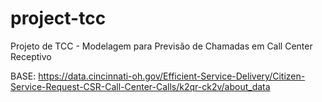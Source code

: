 # project-tcc
Projeto de TCC - Modelagem para Previsão de Chamadas em Call Center Receptivo

BASE: https://data.cincinnati-oh.gov/Efficient-Service-Delivery/Citizen-Service-Request-CSR-Call-Center-Calls/k2qr-ck2v/about_data
